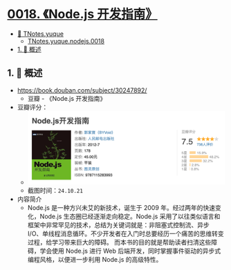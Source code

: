 # [0018. 《Node.js 开发指南》](https://github.com/tnotesjs/TNotes.nodejs/tree/main/notes/0018.%20%E3%80%8ANode.js%E5%BC%80%E5%8F%91%E6%8C%87%E5%8D%97%E3%80%8B)

<!-- region:toc -->

- [📂 TNotes.yuque](https://www.yuque.com/tdahuyou/tnotes.yuque/)
  - [TNotes.yuque.nodejs.0018](https://www.yuque.com/tdahuyou/tnotes.yuque/nodejs.0018)
- [1. 📝 概述](#1--概述)

<!-- endregion:toc -->

## 1. 📝 概述

- https://book.douban.com/subject/30247892/
  - 豆瓣 - 《Node.js 开发指南》
- 豆瓣评分：
  - ![](./assets/2024-10-21-02-49-21.png)
  - 截图时间：`24.10.21`
- 内容简介
  - Node.js 是一种方兴未艾的新技术，诞生于 2009 年。经过两年的快速变化，Node.js 生态圈已经逐渐走向稳定。Node.js 采用了以往类似语言和框架中非常罕见的技术，总结为关键词就是：非阻塞式控制流、异步 I/O、单线程消息循环。不少开发者在入门时总要经历一个痛苦的思维转变过程，给学习带来巨大的障碍。 而本书的目的就是帮助读者扫清这些障碍，学会使用 Node.js 进行 Web 后端开发，同时掌握事件驱动的异步式编程风格，以便进一步利用 Node.js 的高级特性。
